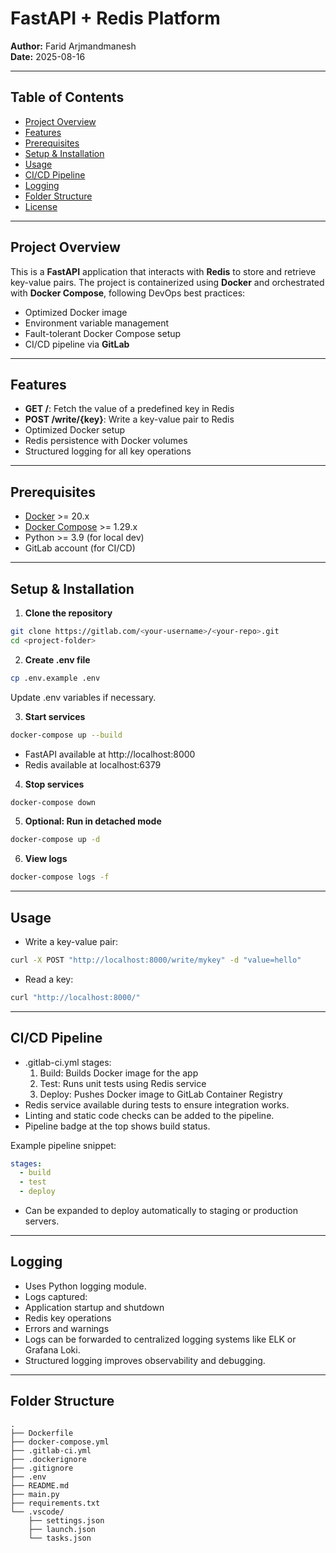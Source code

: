 # FastAPI + Redis Platform

**Author:** Farid Arjmandmanesh  
**Date:** 2025-08-16

---

## Table of Contents

- [Project Overview](#project-overview)
- [Features](#features)
- [Prerequisites](#prerequisites)
- [Setup & Installation](#setup--installation)
- [Usage](#usage)
- [CI/CD Pipeline](#cicd-pipeline)
- [Logging](#logging)
- [Folder Structure](#folder-structure)
- [License](#license)

---

## Project Overview

This is a **FastAPI** application that interacts with **Redis** to store and retrieve key-value pairs. The project is containerized using **Docker** and orchestrated with **Docker Compose**, following DevOps best practices:

- Optimized Docker image
- Environment variable management
- Fault-tolerant Docker Compose setup
- CI/CD pipeline via **GitLab**

---

## Features

- **GET /**: Fetch the value of a predefined key in Redis
- **POST /write/{key}**: Write a key-value pair to Redis
- Optimized Docker setup
- Redis persistence with Docker volumes
- Structured logging for all key operations

---

## Prerequisites

- [Docker](https://www.docker.com/) >= 20.x
- [Docker Compose](https://docs.docker.com/compose/) >= 1.29.x
- Python >= 3.9 (for local dev)
- GitLab account (for CI/CD)

---

## Setup & Installation

1. **Clone the repository**

```bash
git clone https://gitlab.com/<your-username>/<your-repo>.git
cd <project-folder>
```

2. **Create .env file**

```bash
cp .env.example .env
```

Update .env variables if necessary.

3. **Start services**

```bash
docker-compose up --build
```

- FastAPI available at http://localhost:8000
- Redis available at localhost:6379

4. **Stop services**

```bash
docker-compose down
```

5. **Optional: Run in detached mode**

```bash
docker-compose up -d
```

6. **View logs**

```bash
docker-compose logs -f
```

---

## Usage

- Write a key-value pair:

```bash
curl -X POST "http://localhost:8000/write/mykey" -d "value=hello"
```

- Read a key:

```bash
curl "http://localhost:8000/"
```

---

## CI/CD Pipeline

- .gitlab-ci.yml stages:
    1. Build: Builds Docker image for the app
    2. Test: Runs unit tests using Redis service
    3. Deploy: Pushes Docker image to GitLab Container Registry
- Redis service available during tests to ensure integration works.
- Linting and static code checks can be added to the pipeline.
- Pipeline badge at the top shows build status.

Example pipeline snippet:

```yaml
stages:
  - build
  - test
  - deploy
```

- Can be expanded to deploy automatically to staging or production servers.

---

## Logging

- Uses Python logging module.
- Logs captured:
- Application startup and shutdown
- Redis key operations
- Errors and warnings
- Logs can be forwarded to centralized logging systems like ELK or Grafana Loki.
- Structured logging improves observability and debugging.

---

## Folder Structure

```text
.
├── Dockerfile
├── docker-compose.yml
├── .gitlab-ci.yml
├── .dockerignore
├── .gitignore
├── .env
├── README.md
├── main.py
├── requirements.txt
└── .vscode/
    ├── settings.json
    ├── launch.json
    └── tasks.json
```
